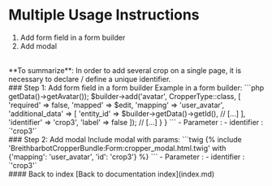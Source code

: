 # Multiple Usage Instructions
1. Add form field in a form builder
2. Add modal
<br>
**To summarize**: In order to add several crop on a single page, it is necessary to declare / define a unique identifier.
<br>
### Step 1: Add form field in a form builder
Example in a form builder:
```php
<?php
// [...]
use Breithbarbot\CropperBundle\Form\Type\CropperType;
class UserType extends AbstractType
{
    public function buildForm(FormBuilderInterface $builder, array $options)
    {
        // [...]
        $edit = (null !== $builder->getData()->getAvatar());
        $builder->add('avatar', CropperType::class, [
            'required' => false,
            'mapped' => $edit,
            'mapping' => 'user_avatar',
            'additional_data' => [
                'entity_id' => $builder->getData()->getId(),
                // [...]
            ],
            'identifier' => 'crop3',
            'label' => false
            ]);
        // [...]
    }
}
```
- Parameter :
    - identifier : `'crop3'`
<br>
### Step 2: Add modal
Include modal with params:
```twig
{% include 'BreithbarbotCropperBundle:Form:cropper_modal.html.twig' with {'mapping': 'user_avatar', 'id': 'crop3'} %}
```
- Parameter :
    - identifier : `'crop3'`
<br>
#### Back to index
[Back to documentation index](index.md)
